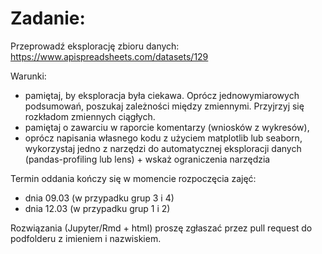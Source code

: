 # Zadanie: 

Przeprowadź eksplorację zbioru danych: https://www.apispreadsheets.com/datasets/129

Warunki:

- pamiętaj, by eksploracja była ciekawa. Oprócz jednowymiarowych podsumowań, poszukaj zależności między zmiennymi. Przyjrzyj się rozkładom zmiennych ciągłych. 
- pamiętaj o zawarciu w raporcie komentarzy (wniosków z wykresów),
- oprócz napisania własnego kodu z użyciem matplotlib lub seaborn, wykorzystaj jedno z narzędzi do automatycznej eksploracji danych (pandas-profiling lub lens) + wskaż ograniczenia narzędzia
	
Termin oddania kończy się w momencie rozpoczęcia zajęć:
- dnia 09.03 (w przypadku grup 3 i 4) 
- dnia 12.03 (w przypadku grup 1 i 2)

Rozwiązania (Jupyter/Rmd + html) proszę zgłaszać przez pull request do podfolderu z imieniem i nazwiskiem. 

